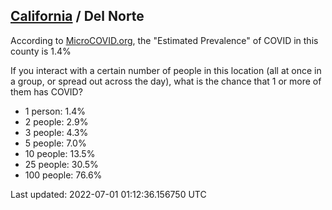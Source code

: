 
## [California](/united-states/california) / Del Norte

According to [MicroCOVID.org](http://microcovid.org),
the "Estimated Prevalence" of COVID in this county is 1.4%

If you interact with a certain number of people in this location
(all at once in a group, or spread out across the day), what is the chance that
1 or more of them has COVID?

- 1 person: 1.4%
- 2 people: 2.9%
- 3 people: 4.3%
- 5 people: 7.0%
- 10 people: 13.5%
- 25 people: 30.5%
- 100 people: 76.6%

Last updated: 2022-07-01 01:12:36.156750 UTC
